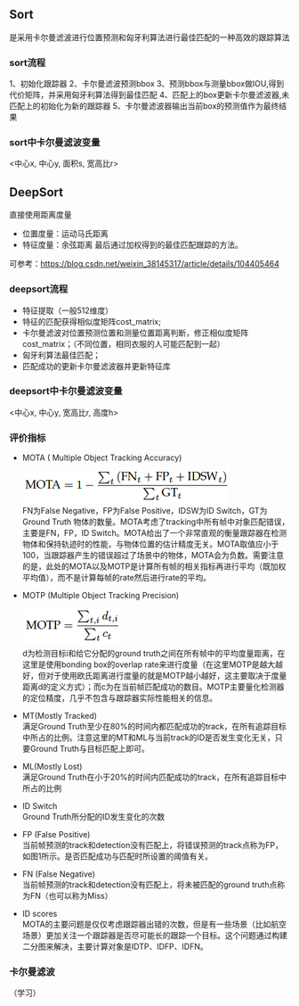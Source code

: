 ## Sort
是采用卡尔曼滤波进行位置预测和匈牙利算法进行最佳匹配的一种高效的跟踪算法

### sort流程
1、初始化跟踪器
2、卡尔曼滤波预测bbox
3、预测bbox与测量bbox做IOU,得到代价矩阵，并采用匈牙利算法得到最佳匹配
4、匹配上的box更新卡尔曼滤波器,未匹配上的初始化为新的跟踪器
5、卡尔曼滤波器输出当前box的预测值作为最终结果

### sort中卡尔曼滤波变量
<中心x, 中心y, 面积s, 宽高比r>



## DeepSort
直接使用距离度量
- 位置度量：运动马氏距离
- 特征度量：余弦距离
最后通过加权得到的最佳匹配跟踪的方法。
  
可参考：https://blog.csdn.net/weixin_38145317/article/details/104405464
  
### deepsort流程
- 特征提取（一般512维度）
- 特征的匹配获得相似度矩阵cost_matrix;
- 卡尔曼滤波对位置预测位置和测量位置距离判断，修正相似度矩阵cost_matrix；（不同位置，相同衣服的人可能匹配到一起）
- 匈牙利算法最佳匹配；
- 匹配成功的更新卡尔曼滤波器并更新特征库

### deepsort中卡尔曼滤波变量
<中心x, 中心y, 宽高比r, 高度h>



### 评价指标
- MOTA ( Multiple Object Tracking Accuracy)
  
  ![img.png](util_imgs/img_3.png)\
FN为False Negative，FP为False Positive，IDSW为ID Switch，GT为Ground Truth 物体的数量。MOTA考虑了tracking中所有帧中对象匹配错误，主要是FN，FP，ID Switch。MOTA给出了一个非常直观的衡量跟踪器在检测物体和保持轨迹时的性能，与物体位置的估计精度无关。MOTA取值应小于100，当跟踪器产生的错误超过了场景中的物体，MOTA会为负数。需要注意的是，此处的MOTA以及MOTP是计算所有帧的相关指标再进行平均（既加权平均值），而不是计算每帧的rate然后进行rate的平均。
- MOTP (Multiple Object Tracking Precision)
  
  ![img.png](util_imgs/img_4.png)\
d为检测目标i和给它分配的ground truth之间在所有帧中的平均度量距离，在这里是使用bonding box的overlap rate来进行度量（在这里MOTP是越大越好，但对于使用欧氏距离进行度量的就是MOTP越小越好，这主要取决于度量距离d的定义方式）；而c为在当前帧匹配成功的数目。MOTP主要量化检测器的定位精度，几乎不包含与跟踪器实际性能相关的信息。
  
- MT(Mostly Tracked)\
满足Ground Truth至少在80%的时间内都匹配成功的track，在所有追踪目标中所占的比例。注意这里的MT和ML与当前track的ID是否发生变化无关，只要Ground Truth与目标匹配上即可。

- ML(Mostly Lost)\
满足Ground Truth在小于20%的时间内匹配成功的track，在所有追踪目标中所占的比例

- ID Switch\
Ground Truth所分配的ID发生变化的次数

- FP (False Positive)\
当前帧预测的track和detection没有匹配上，将错误预测的track点称为FP，如图1所示。是否匹配成功与匹配时所设置的阈值有关。

- FN (False Negative)\
当前帧预测的track和detection没有匹配上，将未被匹配的ground truth点称为FN（也可以称为Miss）

- ID scores\
MOTA的主要问题是仅仅考虑跟踪器出错的次数，但是有一些场景（比如航空场景）更加关注一个跟踪器是否尽可能长的跟踪一个目标。这个问题通过构建二分图来解决，主要计算对象是IDTP、IDFP、IDFN。


### 卡尔曼滤波
（学习）
